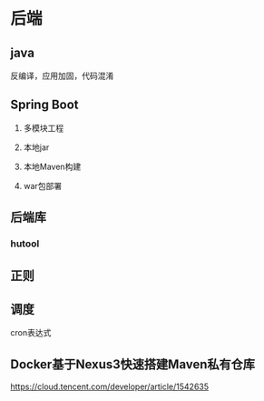 # 后端

## java

反编译，应用加固，代码混淆

## Spring Boot

1. 多模块工程

2. 本地jar

3. 本地Maven构建

4. war包部署

## 后端库

### hutool

## 正则

## 调度

cron表达式

## Docker基于Nexus3快速搭建Maven私有仓库

https://cloud.tencent.com/developer/article/1542635
